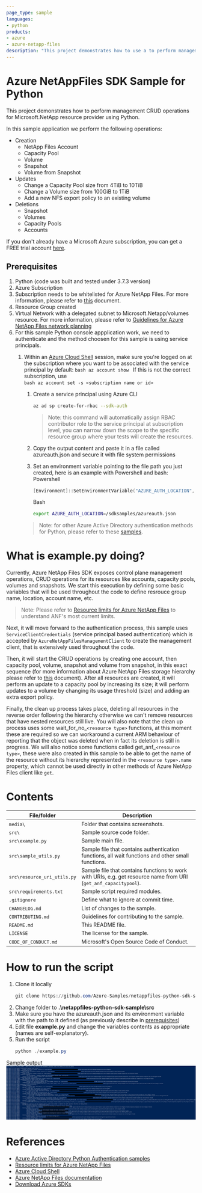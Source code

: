 ```yaml
---
page_type: sample
languages:
- python
products:
- azure
- azure-netapp-files
description: "This project demonstrates how to use a to perform management CRUD operations for Microsoft.NetApp resource provider using Python SDK."
---
```



# Azure NetAppFiles SDK Sample for Python

This project demonstrates how to perform management CRUD operations for Microsoft.NetApp resource provider using Python.

In this sample application we perform the following operations:

* Creation
  * NetApp Files Account
  * Capacity Pool
  * Volume
  * Snapshot
  * Volume from Snapshot
* Updates
  * Change a Capacity Pool size from 4TiB to 10TiB
  * Change a Volume size from 100GiB to 1TiB
  * Add a new NFS export policy to an existing volume
* Deletions
  * Snapshot
  * Volumes
  * Capacity Pools
  * Accounts

If you don't already have a Microsoft Azure subscription, you can get a FREE trial account [here](http://go.microsoft.com/fwlink/?LinkId=330212).

## Prerequisites

1. Python (code was built and tested under 3.7.3 version)
2. Azure Subscription
1. Subscription needs to be whitelisted for Azure NetApp Files. For more information, please refer to [this](https://docs.microsoft.com/azure/azure-netapp-files/azure-netapp-files-register#waitlist) document.
1. Resource Group created
1. Virtual Network with a delegated subnet to Microsoft.Netapp/volumes resource. For more information, please refer to [Guidelines for Azure NetApp Files network planning](https://docs.microsoft.com/en-us/azure/azure-netapp-files/azure-netapp-files-network-topologies)
1. For this sample Python console appplication work, we need to authenticate and the method choosen for this sample is using service principals.
   1. Within an [Azure Cloud Shell](https://docs.microsoft.com/en-us/azure/cloud-shell/quickstart) session, make sure you're logged on at the subscription where you want to be associated with the service principal by default:
            ```bash
            az account show
           ```
             If this is not the correct subscription, use             
             ```bash
            az account set -s <subscription name or id>  
            ```
        1. Create a service principal using Azure CLI
            ```bash
            az ad sp create-for-rbac --sdk-auth
            ```

            >Note: this command will automatically assign RBAC contributor role to the service principal at subscription level, you can narrow down the scope to the specific resource group where your tests will create the resources.

        1. Copy the output content and paste it in a file called azureauth.json and secure it with file system permissions
        1. Set an environment variable pointing to the file path you just created, here is an example with Powershell and bash:
            Powershell 
            ```powershell
           [Environment]::SetEnvironmentVariable("AZURE_AUTH_LOCATION", "C:\sdksample\azureauth.json", "User")
            ```
            Bash
            ```bash
           export AZURE_AUTH_LOCATION=/sdksamples/azureauth.json
           ``` 

        >Note: for other Azure Active Directory authentication methods for Python, please refer to these [samples](https://github.com/AzureAD/microsoft-authentication-library-for-python/tree/dev/sample). 

# What is example.py doing? 

Currently, Azure NetApp Files SDK exposes control plane management operations, CRUD operations for its resources like accounts, capacity pools, volumes and snapshots. We start this execution by defining some basic variables that will be used throughout the code to define resrouce group name, location, account name, etc.

>Note: Please refer to [Resource limits for Azure NetApp Files](https://docs.microsoft.com/en-us/azure/azure-netapp-files/azure-netapp-files-resource-limits) to understand ANF's most current limits.

Next, it will move forward to the authentication process, this sample uses `ServiceClientCredentials` (service principal based authentication) which is accepted by `AzureNetAppFilesManagementClient` to create the management client, that is extensively used throughout the code.

Then, it will start the CRUD operations by creating one account, then capacity pool, volume, snapshot and volume from snapshot, in this exact sequence \(for more information about Azure NetApp Files storage hierarchy please refer to [this](https://docs.microsoft.com/en-us/azure/azure-netapp-files/azure-netapp-files-understand-storage-hierarchy) document\). After all resources are created, it will perform an update to a capacity pool by increasing its size; it will perform updates to a volume by changing its usage threshold (size) and adding an extra export policy. 

Finally, the clean up process takes place, deleting all resources in the reverse order following the hierarchy otherwise we can't remove resources that have nested resources still live. You will also note that the clean up process uses some wait_for_no_`<resource type>` functions, at this moment these are required so we can workaround a current ARM behaviour of reporting that the object was deleted when in fact its deletion is still in progress. We will also notice some functions called get_anf_`<resource type>`, these were also created in this sample to be able to get the name of the resource without its hierarchy represented in the `<resource type>.name` property, which cannot be used directly in other methods of Azure NetApp Files client like `get`. 

# Contents

| File/folder                 | Description                                                                                                      |
|-----------------------------|------------------------------------------------------------------------------------------------------------------|
| `media\`                       | Folder that contains screenshots.                                                                                              |
| `src\`                       | Sample source code folder.                                                                                              |
| `src\example.py`            | Sample main file.                                                                                                |
| `src\sample_utils.py`       | Sample file that contains authentication functions, all wait functions and other small functions.                |
| `src\resource_uri_utils.py` | Sample file that contains functions to work with URIs, e.g. get resource name from URI (`get_anf_capacitypool`). |
| `src\requirements.txt`       | Sample script required modules.                                                                                  |
| `.gitignore`                | Define what to ignore at commit time.                                                                            |
| `CHANGELOG.md`              | List of changes to the sample.                                                                                   |
| `CONTRIBUTING.md`           | Guidelines for contributing to the sample.                                                                       |
| `README.md`                 | This README file.                                                                                                |
| `LICENSE`                   | The license for the sample.                                                                                      |
| `CODE_OF_CONDUCT.md`        | Microsoft's Open Source Code of Conduct.                                                                         |

# How to run the script

1. Clone it locally
    ```powershell
    git clone https://github.com/Azure-Samples/netappfiles-python-sdk-sample
    ```
1. Change folder to **.\netappfiles-python-sdk-sample\src**
3. Make sure you have the azureauth.json and its environment variable with the path to it defined (as previously describe in [prerequisites](#Prerequisites))
1. Edit file **example.py** and change the variables contents as appropriate (names are self-explanatory).
1. Run the script
    ```powershell
    python ./example.py
    ```

Sample output
![e2e execution](./media/e2e-Python.png)

# References

* [Azure Active Directory Python Authentication samples](https://github.com/AzureAD/microsoft-authentication-library-for-python/tree/dev/sample)
* [Resource limits for Azure NetApp Files](https://docs.microsoft.com/en-us/azure/azure-netapp-files/azure-netapp-files-resource-limits)
* [Azure Cloud Shell](https://docs.microsoft.com/en-us/azure/cloud-shell/quickstart)
* [Azure NetApp Files documentation](https://docs.microsoft.com/en-us/azure/azure-netapp-files/)
* [Download Azure SDKs](https://azure.microsoft.com/downloads/)
